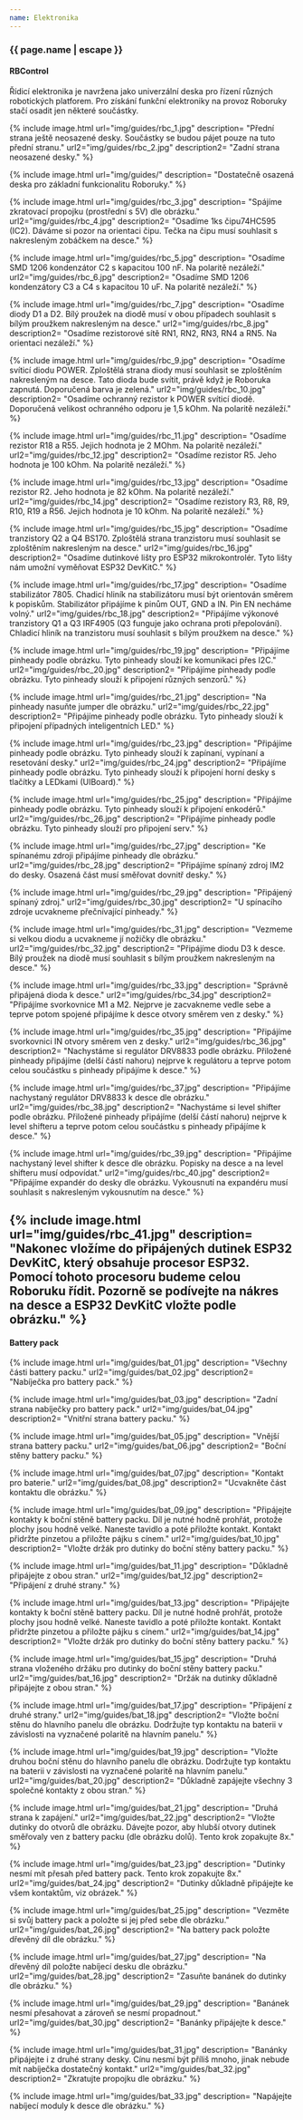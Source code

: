 ```yaml
---
name: Elektronika
---
```

### {{ page.name | escape }}

#### RBControl

Řídicí elektronika je navržena jako univerzální deska pro řízení různých robotických platforem. Pro získání funkční elektroniky na provoz Roboruky stačí osadit jen některé součástky.

{% include image.html 
    url="img/guides/rbc_1.jpg" 
    description=
        "Přední strana ještě neosazené desky. Součástky se budou pájet pouze na tuto přední stranu." 
    url2="img/guides/rbc_2.jpg" 
    description2=
        "Zadní strana neosazené desky." 
%}

{% include image.html 
    url="img/guides/" 
    description=
        "Dostatečně osazená deska pro základní funkcionalitu Roboruky."
 %}

 {% include image.html 
    url="img/guides/rbc_3.jpg" 
    description=
        "Spájíme zkratovací propojku (prostřední s 5V) dle obrázku." 
    url2="img/guides/rbc_4.jpg" 
    description2=
        "Osadíme 1ks čipu74HC595 (IC2). Dáváme si pozor na orientaci čipu. Tečka na čipu musí souhlasit s nakresleným zobáčkem na desce." 
%}

 {% include image.html 
    url="img/guides/rbc_5.jpg" 
    description=
        "Osadíme SMD 1206 kondenzátor C2 s kapacitou 100 nF. Na polaritě nezáleží." 
    url2="img/guides/rbc_6.jpg" 
    description2=
        "Osadíme SMD 1206 kondenzátory C3 a C4 s kapacitou 10 uF. Na polaritě nezáleží." 
%}

{% include image.html 
    url="img/guides/rbc_7.jpg" 
    description=
        "Osadíme diody D1 a D2. Bílý proužek na diodě musí v obou případech souhlasit s bílým proužkem nakresleným na desce." 
    url2="img/guides/rbc_8.jpg" 
    description2=
        "Osadíme rezistorové sítě RN1, RN2, RN3, RN4 a RN5. Na orientaci nezáleží." 
%}

{% include image.html 
    url="img/guides/rbc_9.jpg" 
    description=
        "Osadíme svíticí diodu POWER. Zploštělá strana diody musí souhlasit se zploštěním nakresleným na desce. Tato dioda bude svítit, právě když je Roboruka zapnutá. Doporučená barva je zelená." 
    url2="img/guides/rbc_10.jpg" 
    description2=
        "Osadíme ochranný rezistor k POWER svíticí diodě. Doporučená velikost ochranného odporu je 1,5 kOhm. Na polaritě nezáleží." 
%}

{% include image.html 
    url="img/guides/rbc_11.jpg" 
    description=
        "Osadíme rezistor R18 a R55. Jejich hodnota je 2 MOhm. Na polaritě nezáleží." 
    url2="img/guides/rbc_12.jpg" 
    description2=
        "Osadíme rezistor R5. Jeho hodnota je 100 kOhm. Na polaritě nezáleží." 
%}

{% include image.html 
    url="img/guides/rbc_13.jpg" 
    description=
        "Osadíme rezistor R2. Jeho hodnota je 82 kOhm. Na polaritě nezáleží." 
    url2="img/guides/rbc_14.jpg" 
    description2=
        "Osadíme rezistory R3, R8, R9, R10, R19 a R56. Jejich hodnota je 10 kOhm. Na polaritě nezáleží." 
%}

{% include image.html 
    url="img/guides/rbc_15.jpg" 
    description=
        "Osadíme tranzistory Q2 a Q4 BS170. Zploštělá strana tranzistoru musí souhlasit se zploštěním nakresleným na desce." 
    url2="img/guides/rbc_16.jpg" 
    description2=
        "Osadíme dutinkové lišty pro ESP32 mikrokontrolér. Tyto lišty nám umožní vyměňovat ESP32 DevKitC." 
%}

{% include image.html 
    url="img/guides/rbc_17.jpg" 
    description=
        "Osadíme stabilizátor 7805. Chadicí hliník na stabilizátoru musí být orientován směrem k popiskům. Stabilizátor připájíme k pinům OUT, GND a IN. Pin EN necháme volný." 
    url2="img/guides/rbc_18.jpg" 
    description2=
        "Připájíme výkonové tranzistory Q1 a Q3 IRF4905 (Q3 funguje jako ochrana proti přepolování). Chladicí hliník na tranzistoru musí souhlasit s bílým proužkem na desce." 
%}

{% include image.html 
    url="img/guides/rbc_19.jpg" 
    description=
        "Připájíme pinheady podle obrázku. Tyto pinheady slouží ke komunikaci přes I2C." 
    url2="img/guides/rbc_20.jpg" 
    description2=
        "Připájíme pinheady podle obrázku. Tyto pinheady slouží k připojení různých senzorů." 
%}

{% include image.html 
    url="img/guides/rbc_21.jpg" 
    description=
        "Na pinheady nasuňte jumper dle obrázku." 
    url2="img/guides/rbc_22.jpg" 
    description2=
        "Připájíme pinheady podle obrázku. Tyto pinheady slouží k připojení případných inteligentních LED." 
%}

{% include image.html 
    url="img/guides/rbc_23.jpg" 
    description=
        "Připájíme pinheady podle obrázku. Tyto pinheady slouží k zapínaní, vypínaní a resetování desky." 
    url2="img/guides/rbc_24.jpg" 
    description2=
        "Připájíme pinheady podle obrázku. Tyto pinheady slouží k připojení horní desky s tlačítky a LEDkami (UIBoard)." 
%}

{% include image.html 
    url="img/guides/rbc_25.jpg" 
    description=
        "Připájíme pinheady podle obrázku. Tyto pinheady slouží k připojení enkodérů." 
    url2="img/guides/rbc_26.jpg" 
    description2=
        "Připájíme pinheady podle obrázku. Tyto pinheady slouží pro připojení serv." 
%}

{% include image.html 
    url="img/guides/rbc_27.jpg" 
    description=
        "Ke spínanému zdroji připájíme pinheady dle obrázku." 
    url2="img/guides/rbc_28.jpg" 
    description2=
        "Připájíme spínaný zdroj IM2 do desky. Osazená část musí směřovat dovnitř desky." 
%}

{% include image.html 
    url="img/guides/rbc_29.jpg" 
    description=
        "Připájený spínaný zdroj." 
    url2="img/guides/rbc_30.jpg" 
    description2=
        "U spínacího zdroje ucvakneme přečnívající pinheady." 
%}

{% include image.html 
    url="img/guides/rbc_31.jpg" 
    description=
        "Vezmeme si velkou diodu a ucvakneme jí nožičky dle obrázku." 
    url2="img/guides/rbc_32.jpg" 
    description2=
        "Připájíme diodu D3 k desce. Bílý proužek na diodě musí souhlasit s bílým proužkem nakresleným na desce." 
%}


{% include image.html 
    url="img/guides/rbc_33.jpg" 
    description=
        "Správně připájená dioda k desce." 
    url2="img/guides/rbc_34.jpg" 
    description2=
        "Připájíme svorkovnice M1 a M2. Nejprve je zacvakneme vedle sebe a teprve potom spojené připájíme k desce otvory směrem ven z desky." 
%}

{% include image.html 
    url="img/guides/rbc_35.jpg" 
    description=
        "Připájíme svorkovnici IN otvory směrem ven z desky." 
    url2="img/guides/rbc_36.jpg" 
    description2=
        "Nachystáme si regulátor DRV8833 podle obrázku. Přiložené pinheady připájíme (delší částí nahoru) nejprve k regulátoru a teprve potom celou součástku s pinheady připájíme k desce." 
%}

{% include image.html 
    url="img/guides/rbc_37.jpg" 
    description=
        "Připájíme nachystaný regulátor DRV8833 k desce dle obrázku." 
    url2="img/guides/rbc_38.jpg" 
    description2=
        "Nachystáme si level shifter podle obrázku. Přiložené pinheady připájíme (delší částí nahoru) nejprve k level shifteru a teprve potom celou součástku s pinheady připájíme k desce." 
%}

{% include image.html 
    url="img/guides/rbc_39.jpg" 
    description=
        "Připájíme nachystaný level shifter k desce dle obrázku. Popisky na desce a na level shifteru musí odpovídat." 
    url2="img/guides/rbc_40.jpg" 
    description2=
        "Připájíme expandér do desky dle obrázku. Vykousnutí na expandéru musí souhlasit s nakresleným vykousnutím na desce." 
%}

{% include image.html 
    url="img/guides/rbc_41.jpg" 
    description=
        "Nakonec vložíme do připájených dutinek ESP32 DevKitC, který obsahuje procesor ESP32. Pomocí tohoto procesoru budeme celou Roboruku řídit. Pozorně se podívejte na nákres na desce a ESP32 DevKitC vložte podle obrázku." 
%}
----

#### Battery pack
{% include image.html
    url="img/guides/bat_01.jpg"
    description=
        "Všechny části battery packu."
    url2="img/guides/bat_02.jpg"
    description2=
        "Nabíječka pro battery pack."
%}

{% include image.html
    url="img/guides/bat_03.jpg"
    description=
        "Zadní strana nabíječky pro battery pack."
    url2="img/guides/bat_04.jpg"
    description2=
        "Vnitřní strana battery packu."
%}

{% include image.html
    url="img/guides/bat_05.jpg"
    description=
        "Vnější strana battery packu."
    url2="img/guides/bat_06.jpg"
    description2=
        "Boční stěny battery packu."
%}

{% include image.html
    url="img/guides/bat_07.jpg"
    description=
        "Kontakt pro baterie."
    url2="img/guides/bat_08.jpg"
    description2=
        "Ucvakněte část kontaktu dle obrázku."
%}

{% include image.html
    url="img/guides/bat_09.jpg"
    description=
        "Připájejte kontakty k boční stěně battery packu. Díl je nutné hodně prohřát, protože plochy jsou hodně velké. Naneste tavidlo a poté přiložte kontakt. Kontakt přidržte pinzetou a přiložte pájku s cínem."
    url2="img/guides/bat_10.jpg"
    description2=
        "Vložte držák pro dutinky do boční stěny battery packu."
%}

{% include image.html
    url="img/guides/bat_11.jpg"
    description=
        "Důkladně připájejte z obou stran."
    url2="img/guides/bat_12.jpg"
    description2=
        "Připájení z druhé strany."
%}

{% include image.html
    url="img/guides/bat_13.jpg"
    description=
        "Připájejte kontakty k boční stěně battery packu. Díl je nutné hodně prohřát, protože plochy jsou hodně velké. Naneste tavidlo a poté přiložte kontakt. Kontakt přidržte pinzetou a přiložte pájku s cínem."
    url2="img/guides/bat_14.jpg"
    description2=
        "Vložte držák pro dutinky do boční stěny battery packu."
%}

{% include image.html
    url="img/guides/bat_15.jpg"
    description=
        "Druhá strana vloženého držáku pro dutinky do boční stěny battery packu."
    url2="img/guides/bat_16.jpg"
    description2=
        "Držák na dutinky důkladně připájejte z obou stran."
%}

{% include image.html
    url="img/guides/bat_17.jpg"
    description=
        "Připájení z druhé strany."
    url2="img/guides/bat_18.jpg"
    description2=
        "Vložte boční stěnu do hlavního panelu dle obrázku. Dodržujte typ kontaktu na baterii v závislosti na vyznačené polaritě na hlavním panelu."
%}

{% include image.html
    url="img/guides/bat_19.jpg"
    description=
        "Vložte druhou boční stěnu do hlavního panelu dle obrázku. Dodržujte typ kontaktu na baterii v závislosti na vyznačené polaritě na hlavním panelu."
    url2="img/guides/bat_20.jpg"
    description2=
        "Důkladně zapájejte všechny 3 společné kontakty z obou stran."
%}

{% include image.html
    url="img/guides/bat_21.jpg"
    description=
        "Druhá strana k zapájení."
    url2="img/guides/bat_22.jpg"
    description2=
        "Vložte dutinky do otvorů dle obrázku. Dávejte pozor, aby hlubší otvory dutinek směřovaly ven z battery packu (dle obrázku dolů). Tento krok zopakujte 8x."
%}

{% include image.html
    url="img/guides/bat_23.jpg"
    description=
        "Dutinky nesmí mít přesah před battery pack. Tento krok zopakujte 8x."
    url2="img/guides/bat_24.jpg"
    description2=
        "Dutinky důkladně připájejte ke všem kontaktům, viz obrázek."
%}

{% include image.html
    url="img/guides/bat_25.jpg"
    description=
        "Vezměte si svůj battery pack a položte si jej před sebe dle obrázku."
    url2="img/guides/bat_26.jpg"
    description2=
        "Na battery pack položte dřevěný díl dle obrázku."
%}

{% include image.html
    url="img/guides/bat_27.jpg"
    description=
        "Na dřevěný díl položte nabíjecí desku dle obrázku."
    url2="img/guides/bat_28.jpg"
    description2=
        "Zasuňte banánek do dutinky dle obrázku."
%}

{% include image.html
    url="img/guides/bat_29.jpg"
    description=
        "Banánek nesmí přesahovat a zároveň se nesmí propadnout."
    url2="img/guides/bat_30.jpg"
    description2=
        "Banánky připájejte k desce."
%}

{% include image.html
    url="img/guides/bat_31.jpg"
    description=
        "Banánky připájejte i z druhé strany desky. Cínu nesmí být příliš mnoho, jinak nebude mít nabíječka dostatečný kontakt."
    url2="img/guides/bat_32.jpg"
    description2=
        "Zkratujte propojku dle obrázku."
%}

{% include image.html
    url="img/guides/bat_33.jpg"
    description=
        "Napájejte nabíjecí moduly k desce dle obrázku."
%}